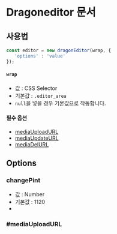# Dragoneditor 문서

## 사용법
```js
const editor = new dragonEditor(wrap, {
   'options' : 'value'
});
```

#### `wrap`
- 값 : CSS Selector
- 기본값 : `.editor_area`
- `null`을 넣을 경우 기본값으로 작동합니다.

#### 필수 옵션
- [mediaUploadURL](#mediaUploadURL)
- [mediaUpdateURL](#mediaUpdateURL)
- [mediaDelURL](#mediaDelURL)

## Options

### changePint
- 값 : Number
- 기본값 : 1120
- 

### #mediaUploadURL



